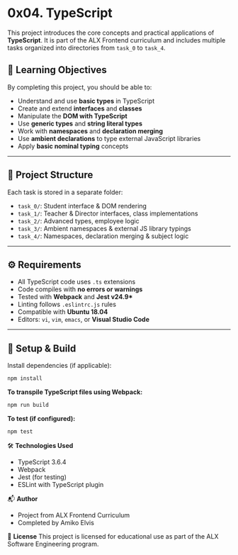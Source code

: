 # 0x04. TypeScript

This project introduces the core concepts and practical applications of **TypeScript**. It is part of the ALX Frontend curriculum and includes multiple tasks organized into directories from `task_0` to `task_4`.

## 🧠 Learning Objectives

By completing this project, you should be able to:

- Understand and use **basic types** in TypeScript
- Create and extend **interfaces** and **classes**
- Manipulate the **DOM with TypeScript**
- Use **generic types** and **string literal types**
- Work with **namespaces** and **declaration merging**
- Use **ambient declarations** to type external JavaScript libraries
- Apply **basic nominal typing** concepts

---

## 📁 Project Structure

Each task is stored in a separate folder:

- `task_0/`: Student interface & DOM rendering
- `task_1/`: Teacher & Director interfaces, class implementations
- `task_2/`: Advanced types, employee logic
- `task_3/`: Ambient namespaces & external JS library typings
- `task_4/`: Namespaces, declaration merging & subject logic

---

## ⚙️ Requirements

- All TypeScript code uses `.ts` extensions
- Code compiles with **no errors or warnings**
- Tested with **Webpack** and **Jest v24.9\***
- Linting follows `.eslintrc.js` rules
- Compatible with **Ubuntu 18.04**
- Editors: `vi`, `vim`, `emacs`, or **Visual Studio Code**

---

## 🚀 Setup & Build

Install dependencies (if applicable):

```bash
npm install
```

**To transpile TypeScript files using Webpack:**

```bash
npm run build
```

**To test (if configured):**

```bash
npm test
```

🛠️ **Technologies Used**

- TypeScript 3.6.4
- Webpack
- Jest (for testing)
- ESLint with TypeScript plugin

📬 **Author**

- Project from ALX Frontend Curriculum
- Completed by Amiko Elvis

📝 **License**
This project is licensed for educational use as part of the ALX Software Engineering program.
